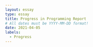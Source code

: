 ```yaml
---
layout: essay
type: essay
title: Progress in Programming Report
# All dates must be YYYY-MM-DD format!
date: 2021-04-05
labels:
  - Progress
---
```


